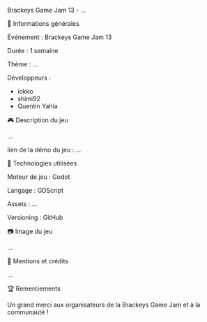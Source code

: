 Brackeys Game Jam 13 - ...

📌 Informations générales

Événement : Brackeys Game Jam 13

Durée : 1 semaine

Thème : ...

Développeurs :

- iokko
- shimi92
- Quentin Yahia

🎮 Description du jeu

...

lien de la démo du jeu : ...

🔧 Technologies utilisées

Moteur de jeu : Godot

Langage : GDScript

Assets : ...

Versioning : GitHub

📷 Image du jeu

...

📜 Mentions et crédits

...

🏆 Remerciements

Un grand merci aux organisateurs de la Brackeys Game Jam et à la communauté !